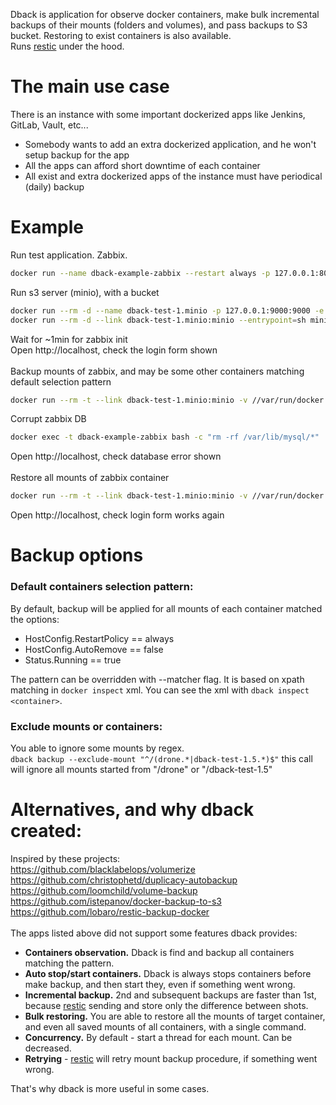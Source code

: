 Dback is application for observe docker containers, make bulk incremental backups
of their mounts (folders and volumes), and pass backups to S3 bucket. Restoring to exist containers is also available.<br>
Runs [restic](https://github.com/restic/restic) under the hood.

# The main use case
There is an instance with some important dockerized apps like Jenkins, GitLab, Vault, etc...
- Somebody wants to add an extra dockerized application, and he won't setup backup for the app
- All the apps can afford short downtime of each container
- All exist and extra dockerized apps of the instance must have periodical (daily) backup

# Example
Run test application. Zabbix.
```sh
docker run --name dback-example-zabbix --restart always -p 127.0.0.1:80:80 -d zabbix/zabbix-appliance:alpine-4.4.0
```
Run s3 server (minio), with a bucket
```sh
docker run --rm -d --name dback-test-1.minio -p 127.0.0.1:9000:9000 -e MINIO_ACCESS_KEY=dback_test -e MINIO_SECRET_KEY=3b464c70cf691ef6512ed51b2a minio/minio:RELEASE.2020-03-25T07-03-04Z server /data
docker run --rm -d --link dback-test-1.minio:minio --entrypoint=sh minio/mc:RELEASE.2020-05-28T23-43-36Z -c "mc config host add minio http://minio:9000 dback_test 3b464c70cf691ef6512ed51b2a && mc mb minio/dback-test"
```
Wait for ~1min for zabbix init<br>
Open http://localhost, check the login form shown<br>
<br>
Backup mounts of zabbix, and may be some other containers matching default selection pattern
```sh
docker run --rm -t --link dback-test-1.minio:minio -v //var/run/docker.sock:/var/run/docker.sock dback/dback:0.0.102 backup --s3-endpoint=http://minio:9000 -b=dback-test -a=dback_test -s=3b464c70cf691ef6512ed51b2a -p=SecureResticPassword11
```
Corrupt zabbix DB
```sh
docker exec -t dback-example-zabbix bash -c "rm -rf /var/lib/mysql/*"
```
Open http://localhost, check database error shown<br>
<br>
Restore all mounts of zabbix container
```sh
docker run --rm -t --link dback-test-1.minio:minio -v //var/run/docker.sock:/var/run/docker.sock dback/dback:0.0.102 restore container dback-example-zabbix --s3-endpoint=http://minio:9000 -b=dback-test -a=dback_test -s=3b464c70cf691ef6512ed51b2a -p=SecureResticPassword11
```
Open http://localhost, check login form works again

# Backup options
### Default containers selection pattern:
By default, backup will be applied for all mounts of each container matched the options:
- HostConfig.RestartPolicy == always
- HostConfig.AutoRemove == false
- Status.Running == true

The pattern can be overridden with --matcher flag. It is based on xpath matching in `docker inspect` xml. You can see the xml with `dback inspect <container>`.


### Exclude mounts or containers:
You able to ignore some mounts by regex.<br>
`dback backup --exclude-mount "^/(drone.*|dback-test-1.5.*)$"`
this call will ignore all mounts started from "/drone" or "/dback-test-1.5"


# Alternatives, and why dback created:
Inspired by these projects:<br>
https://github.com/blacklabelops/volumerize<br>
https://github.com/christophetd/duplicacy-autobackup<br>
https://github.com/loomchild/volume-backup<br>
https://github.com/istepanov/docker-backup-to-s3<br>
https://github.com/lobaro/restic-backup-docker<br>
<br>
The apps listed above did not support some features dback provides:
* **Containers observation.** Dback is find and backup all containers matching the pattern.
* **Auto stop/start containers.** Dback is always stops containers before make backup, and then start they, even if something went wrong.
* **Incremental backup.** 2nd and subsequent backups are faster than 1st, because [restic](https://github.com/restic/restic) sending and store only the difference between shots.
* **Bulk restoring.** You are able to restore all the mounts of target container, and even all saved mounts of all containers, with a single command.
* **Concurrency.** By default - start a thread for each mount. Can be decreased.
* **Retrying** - [restic](https://github.com/restic/restic) will retry mount backup procedure, if something went wrong.

That's why dback is more useful in some cases.